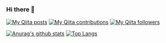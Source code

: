 ### Hi there 👋

[![My Qiita posts](https://qiita-badge.apiapi.app/s/fagai/posts.svg)](http://qiita.com/fagai)
[![My Qiita contributions](https://qiita-badge.apiapi.app/s/fagai/contributions.svg)](http://qiita.com/fagai)
[![My Qiita followers](https://qiita-badge.apiapi.app/s/fagai/followers.svg)](http://qiita.com/fagai)

[![Anurag's github stats](https://github-readme-stats.vercel.app/api?username=fagai)](https://github.com/anuraghazra/github-readme-stats)
[![Top Langs](https://github-readme-stats.vercel.app/api/top-langs/?username=fagai)](https://github.com/anuraghazra/github-readme-stats)

<!--
**fagai/fagai** is a ✨ _special_ ✨ repository because its `README.md` (this file) appears on your GitHub profile.

Here are some ideas to get you started:

- 🔭 I’m currently working on ...
- 🌱 I’m currently learning ...
- 👯 I’m looking to collaborate on ...
- 🤔 I’m looking for help with ...
- 💬 Ask me about ...
- 📫 How to reach me: ...
- 😄 Pronouns: ...
- ⚡ Fun fact: ...
-->
